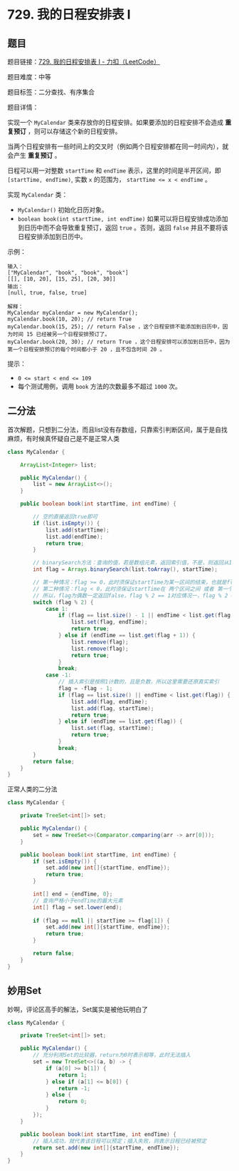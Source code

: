 # 729. 我的日程安排表 I

## 题目

题目链接：[729. 我的日程安排表 I - 力扣（LeetCode）](https://leetcode.cn/problems/my-calendar-i/description/)

题目难度：中等

题目标签：二分查找、有序集合

题目详情：

实现一个 `MyCalendar` 类来存放你的日程安排。如果要添加的日程安排不会造成 **重复预订** ，则可以存储这个新的日程安排。

当两个日程安排有一些时间上的交叉时（例如两个日程安排都在同一时间内），就会产生 **重复预订** 。

日程可以用一对整数 `startTime` 和 `endTime` 表示，这里的时间是半开区间，即 `[startTime, endTime)`, 实数 `x` 的范围为，  `startTime <= x < endTime` 。

实现 `MyCalendar` 类：

- `MyCalendar()` 初始化日历对象。
- `boolean book(int startTime, int endTime)` 如果可以将日程安排成功添加到日历中而不会导致重复预订，返回 `true` 。否则，返回 `false` 并且不要将该日程安排添加到日历中。

示例：

```
输入：
["MyCalendar", "book", "book", "book"]
[[], [10, 20], [15, 25], [20, 30]]
输出：
[null, true, false, true]

解释：
MyCalendar myCalendar = new MyCalendar();
myCalendar.book(10, 20); // return True
myCalendar.book(15, 25); // return False ，这个日程安排不能添加到日历中，因为时间 15 已经被另一个日程安排预订了。
myCalendar.book(20, 30); // return True ，这个日程安排可以添加到日历中，因为第一个日程安排预订的每个时间都小于 20 ，且不包含时间 20 。
```

提示：

- `0 <= start < end <= 109`
- 每个测试用例，调用 `book` 方法的次数最多不超过 `1000` 次。



## 二分法

首次解题，只想到二分法，而且list没有存数组，只靠索引判断区间，属于是自找麻烦，有时候真怀疑自己是不是正常人类

```java
class MyCalendar {

    ArrayList<Integer> list;

    public MyCalendar() {
        list = new ArrayList<>();
    }

    public boolean book(int startTime, int endTime) {

        // 空的直接返回true即可
        if (list.isEmpty()) {
            list.add(startTime);
            list.add(endTime);
            return true;
        }

        // binarySearch方法：查询的值，若是数组元素，返回索引值，不是，则返回从1开始计数的“-插入点索引值”
        int flag = Arrays.binarySearch(list.toArray(), startTime);

        // 第一种情况：flag >= 0，此时须保证startTime为某一区间的结束，也就是flag必须为奇数
        // 第二种情况：flag < 0，此时须保证startTime在 两个区间之间 或者 第一个区间之前 或者 最后一个区间之后，也就是flag必须为奇数
        // 所以，flag为偶数一定返回false，flag % 2 == 1对应情况一，flag % 2 == -1对应情况二
        switch (flag % 2) {
            case 1:
                if (flag == list.size() - 1 || endTime < list.get(flag + 1)) {
                    list.set(flag, endTime);
                    return true;
                } else if (endTime == list.get(flag + 1)) {
                    list.remove(flag);
                    list.remove(flag);
                    return true;
                }
                break;
            case -1:
                // 插入索引是按照1计数的，且是负数，所以这里需要还原真实索引
                flag = -flag - 1;
                if (flag == list.size() || endTime < list.get(flag)) {
                    list.add(flag, endTime);
                    list.add(flag, startTime);
                    return true;
                } else if (endTime == list.get(flag)) {
                    list.set(flag, startTime);
                    return true;
                }
                break;
        }
        return false;
    }
}
```



正常人类的二分法

``` java
class MyCalendar {

    private TreeSet<int[]> set;

    public MyCalendar() {
        set = new TreeSet<>(Comparator.comparing(arr -> arr[0]));
    }

    public boolean book(int startTime, int endTime) {
        if (set.isEmpty()) {
            set.add(new int[]{startTime, endTime});
            return true;
        }

        int[] end = {endTime, 0};
        // 查询严格小于endTime的最大元素
        int[] flag = set.lower(end);
        
        if (flag == null || startTime >= flag[1]) {
            set.add(new int[]{startTime, endTime});
            return true;
        }

        return false;
    }
}
```



## 妙用Set

妙啊，评论区高手的解法，Set属实是被他玩明白了

``` java
class MyCalendar {

    private TreeSet<int[]> set;

    public MyCalendar() {
        // 充分利用Set的比较器，return为0时表示相等，此时无法插入
        set = new TreeSet<>((a, b) -> {
            if (a[0] >= b[1]) {
                return 1;
            } else if (a[1] <= b[0]) {
                return -1;
            } else {
                return 0;
            }
        });
    }

    public boolean book(int startTime, int endTime) {
        // 插入成功，就代表该日程可以预定；插入失败，则表示日程已经被预定
        return set.add(new int[]{startTime, endTime});
    }
}
```
